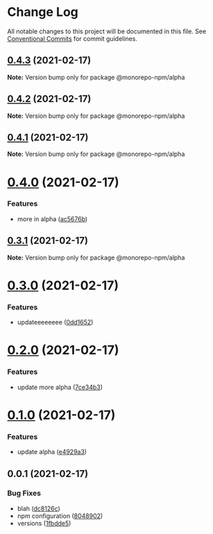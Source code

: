 # Change Log

All notable changes to this project will be documented in this file.
See [Conventional Commits](https://conventionalcommits.org) for commit guidelines.

## [0.4.3](https://github.com/developer239/monorepo-npm/compare/@monorepo-npm/alpha@0.4.2...@monorepo-npm/alpha@0.4.3) (2021-02-17)

**Note:** Version bump only for package @monorepo-npm/alpha





## [0.4.2](https://github.com/developer239/monorepo-npm/compare/@monorepo-npm/alpha@0.4.1...@monorepo-npm/alpha@0.4.2) (2021-02-17)

**Note:** Version bump only for package @monorepo-npm/alpha





## [0.4.1](https://github.com/developer239/monorepo-npm/compare/@monorepo-npm/alpha@0.4.0...@monorepo-npm/alpha@0.4.1) (2021-02-17)

**Note:** Version bump only for package @monorepo-npm/alpha





# [0.4.0](https://github.com/developer239/monorepo-npm/compare/@monorepo-npm/alpha@0.3.1...@monorepo-npm/alpha@0.4.0) (2021-02-17)


### Features

* more in alpha ([ac5676b](https://github.com/developer239/monorepo-npm/commit/ac5676bf45b841e76f8ad2c143b0f4a09e1862fe))





## [0.3.1](https://github.com/developer239/monorepo-npm/compare/@monorepo-npm/alpha@0.3.0...@monorepo-npm/alpha@0.3.1) (2021-02-17)

**Note:** Version bump only for package @monorepo-npm/alpha





# [0.3.0](https://github.com/developer239/monorepo-npm/compare/@monorepo-npm/alpha@0.2.0...@monorepo-npm/alpha@0.3.0) (2021-02-17)


### Features

* updateeeeeeee ([0dd1652](https://github.com/developer239/monorepo-npm/commit/0dd165206ea75541cd6034877f608925f77fc3f0))





# [0.2.0](https://github.com/developer239/monorepo-npm/compare/@monorepo-npm/alpha@0.1.0...@monorepo-npm/alpha@0.2.0) (2021-02-17)


### Features

* update more alpha ([7ce34b3](https://github.com/developer239/monorepo-npm/commit/7ce34b300d998b0314d3f7d84c9662ed248ac53d))





# [0.1.0](https://github.com/developer239/monorepo-npm/compare/@monorepo-npm/alpha@0.0.1...@monorepo-npm/alpha@0.1.0) (2021-02-17)


### Features

* update alpha ([e4929a3](https://github.com/developer239/monorepo-npm/commit/e4929a3d80142a02ee9aea733bc5422292a85e8d))





## 0.0.1 (2021-02-17)


### Bug Fixes

* blah ([dc8126c](https://github.com/developer239/monorepo-npm/commit/dc8126caa5a27a58bf094063cf002e8bfabc7714))
* npm configuration ([8048902](https://github.com/developer239/monorepo-npm/commit/804890284f5b2e56282fc8a6b1b45440f01831be))
* versions ([1fbdde5](https://github.com/developer239/monorepo-npm/commit/1fbdde551d8ebbeee37cd276eb6745e742802266))
